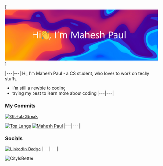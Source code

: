[![Mahesh Paul's GitHub Banner](./profilebanner.png)]

|---|---|
Hi, I'm Mahesh Paul - a CS student, who loves to work on techy stuffs.

- I'm still a newbie to coding
- trying my best to learn more about coding
|---|---|
### My Commits
[![GitHub Streak](https://github-readme-streak-stats.herokuapp.com?user=CityIsBetter&theme=tokyonight&mode=weekly&background=000000C6)](https://github.com/CityIsBetter)

[![Top Langs](https://github-readme-stats.vercel.app/api/top-langs/?username=CityIsBetter&layout=compact&theme=dark)](https://github.com/CityIsBetter)
[![Mahesh Paul](https://github-readme-activity-graph.cyclic.app/graph?username=CityIsBetter&bg_color=151515&color=c1c0c1&line=ffffff&point=403d3d&area=true&hide_border=true)](https://github.com/ashutosh00710/github-readme-activity-graph)
|---|---|
### Socials

[![LinkedIn Badge](https://img.shields.io/badge/LinkedIn-Profile-informational?style=flat&logo=linkedin&logoColor=white&color=0D76A8)]([https://www.linkedin.com/in/mahesh-paul/](https://www.linkedin.com/in/mahesh-paul/))
|---|---|
<p align="left"><img src="https://komarev.com/ghpvc/?username=CityIsBetter&color=grey" alt="CityIsBetter"/></p>

